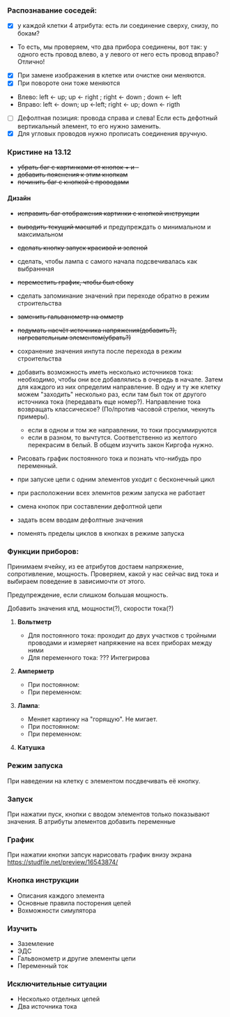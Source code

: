 ### Распознавание соседей:

- [X] у каждой клетки 4 атрибута: есть ли соединение сверху, снизу, по бокам?
- То есть, мы проверяем, что два прибора соединены, вот так: у одного есть провод влево, а у левого от него есть провод вправо? Отлично!
- [X] При замене изображения в клетке или очистке они меняются.
- [X] При повороте они тоже меняются
* Влево: left <- up; up <- right ; right <- down ; down <- left
* Вправо: left <- down; up <-left; right <- up; down <- rigth
- [ ] Дефолтная позиция: провода справа и слева! Если есть дефотный вертикальный элемент, то его нужно заменить.
- [X] Для угловых проводов нужно прописать соединения вручную.

### Кристине на 13.12
- ~~убрать баг с картинками от кнопок + и -~~
- ~~добавить пояснения к этим кнопкам~~
- ~~починить баг с кнопкой с проводами~~

#### Дизайн
- ~~исправить баг отображения картинки с кнопкой инструкции~~
- ~~выводить текущий масштаб~~ и предупреждать о минимальном и максимальном
- ~~сделать кнопку запуск красивой и зеленой~~
- сделать, чтобы лампа с самого начала подсвечивалась как выбраннная
- ~~переместить график, чтобы был сбоку~~
- сделать запоминание значений при переходе обратно в режим строительства
- ~~заменить гальванометр на омметр~~
- ~~подумать насчёт источника напряжения(добавить?), нагревательным элементом(убрать?)~~
- сохранение значения инпута после перехода в режим строительства

- добавить возможность иметь несколько источников тока:
   необходимо, чтобы они все добавлялись в очередь в начале. Затем для каждого из них определим направление.
   В одну и ту же клетку можем "заходить" несколько раз, если там был ток от другого источника тока (передавать еще номер?).
   Направление тока возвращать классическое? (По/против часовой стрелки, чекнуть примеры).
  - если в одном и том же направлении, то токи просуммируются
  - если в разном, то вычтутся. Соответственно из желтого перекрасим в белый. В общем изучить закон Киргофа нужно.
- Рисовать график постоянного тока и познать что-нибудь про переменный.
- при запуске цепи с одним элементов уходит с бесконечный цикл
- при расположении всех элемнтов режим запуска не работает
- смена кнопок при составлении дефолтной цепи
- задать всем вводам дефолтные значения

- поменять пределы циклов в кнопках в режиме запуска


### Функции приборов:

Принимаем ячейку, из ее атрибутов достаем напряжение, сопротивление, мощность.
Проверяем, какой у нас сейчас вид тока и выбираем поведение в зависимочти от этого.

Предупреждение, если слишком большая мощность.


Добавить значения кпд, мощности(?), скорости тока(?) 
1. **Вольтметр**
    * Для постоянного тока: проходит до двух участков с тройными проводами и измеряет напряжение на всех приборах между ними
    * Для переменного тока: ??? Интегрирова

2. **Амперметр**
   * При постоянном:
   * При переменном:

3. **Лампа**:
   * Меняет картинку на "горящую". Не мигает.
   * При постоянном:
   * При переменном:

4. **Катушка**


### Режим запуска
При наведении на клетку с элементом посдвечивать её кнопку.


### Запуск
При нажатии пуск, кнопки с вводом элементов только показывают значения.
В атрибуты элементов добавить переменные

### График
При нажатии кнопки запсук нарисовать график внизу экрана
https://studfile.net/preview/16543874/

### Кнопка инструкции
  * Описания каждого элемента
  * Основные правила посторения цепей
  * Вохможности симулятора

### Изучить
  * Заземление
  * ЭДС
  * Гальвонометр и другие элементы цепи
  * Переменный ток


### Исключительные ситуации
  * Несколько отделных цепей
  * Два источника тока